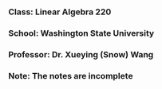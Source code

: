 ### Class: Linear Algebra 220

### School: Washington State University

### Professor: Dr. Xueying (Snow) Wang

### Note: The notes are incomplete

